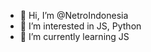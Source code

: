 - 👋 Hi, I’m @NetroIndonesia
- 👀 I’m interested in JS, Python
- 🌱 I’m currently learning JS

<!---
NetroIndonesia/NetroIndonesia is a ✨ special ✨ repository because its `README.md` (this file) appears on your GitHub profile.
You can click the Preview link to take a look at your changes.
--->
